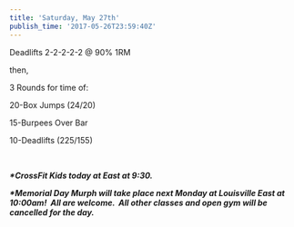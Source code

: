 ```yaml
---
title: 'Saturday, May 27th'
publish_time: '2017-05-26T23:59:40Z'
---
```


Deadlifts 2-2-2-2-2 @ 90% 1RM

then,

3 Rounds for time of:

20-Box Jumps (24/20)

15-Burpees Over Bar

10-Deadlifts (225/155)

 

***\*CrossFit Kids today at East at 9:30.***

***\*Memorial Day Murph will take place next Monday at Louisville East
at 10:00am!  All are welcome.  All other classes and open gym will be
cancelled for the day.***
